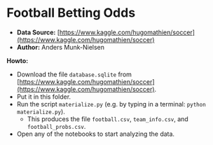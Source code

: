 # Football Betting Odds

* **Data Source:** [https://www.kaggle.com/hugomathien/soccer](https://www.kaggle.com/hugomathien/soccer)
* **Author:** Anders Munk-Nielsen

**Howto:** 
* Download the file `database.sqlite` from [https://www.kaggle.com/hugomathien/soccer](https://www.kaggle.com/hugomathien/soccer).
* Put it in this folder.
* Run the script `materialize.py` (e.g. by typing in a terminal: `python materialize.py`).
  * This produces the file `football.csv`, `team_info.csv`, and `football_probs.csv`.
* Open any of the notebooks to start analyzing the data.
